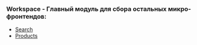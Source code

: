 ### Workspace - Главный модуль для сбора остальных микро-фронтендов:
- [Search](https://github.com/AlexandrMers/search-module "Необязательная подсказка") 
-  [Products](https://github.com/AlexandrMers/products-module "Необязательная подсказка")
